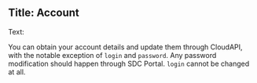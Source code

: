 Title: Account
---
Text:

You can obtain your account details and update them through CloudAPI, with the
notable exception of `login` and `password`. Any password modification should
happen through SDC Portal. `login` cannot be changed at all.
